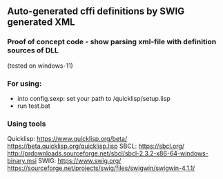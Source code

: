 ## Auto-generated cffi definitions by SWIG generated XML

### Proof of concept code - show parsing xml-file with definition sources of DLL
(tested on windows-11)

### For using:

 - into config.sexp: set your path to <dir-with-quicklisp>/quicklisp/setup.lisp
 - run test.bat

### Using tools

Quicklisp:
        https://www.quicklisp.org/beta/
        https://beta.quicklisp.org/quicklisp.lisp
SBCL:
        https://sbcl.org/
        http://prdownloads.sourceforge.net/sbcl/sbcl-2.3.2-x86-64-windows-binary.msi
SWIG:
        https://www.swig.org/
        https://sourceforge.net/projects/swig/files/swigwin/swigwin-4.1.1/
